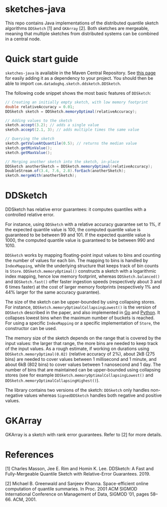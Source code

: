 # sketches-java

This repo contains Java implementations of the distributed quantile sketch algorithms `DDSketch` [1] and `GKArray` [2]. Both sketches are mergeable, meaning that multiple sketches from distributed systems can be combined in a central node.

# Quick start guide

`sketches-java` is available in the Maven Central Repository. See [this page](https://search.maven.org/artifact/com.datadoghq/sketches-java) for easily adding it as a dependency to your project. You should then be able to import `com.datadoghq.sketch.ddsketch.DDSketch`.

The following code snippet shows the most basic features of `DDSketch`:

```java
// Creating an initially empty sketch, with low memory footprint
double relativeAccuracy = 0.01;
DDSketch sketch = DDSketch.memoryOptimal(relativeAccuracy);

// Adding values to the sketch
sketch.accept(3.2); // adds a single value
sketch.accept(2.1, 3); // adds multiple times the same value

// Querying the sketch
sketch.getValueAtQuantile(0.5); // returns the median value
sketch.getMinValue();
sketch.getMaxValue();

// Merging another sketch into the sketch, in-place
DDSketch anotherSketch = DDSketch.memoryOptimal(relativeAccuracy);
DoubleStream.of(3.4, 7.6, 2.8).forEach(anotherSketch);
sketch.mergeWith(anotherSketch);
```

# DDSketch

DDSketch has relative error guarantees: it computes quantiles with a controlled relative error.

For instance, using `DDSketch` with a relative accuracy guarantee set to 1%, if the expected quantile value is 100, the computed quantile value is guaranteed to be between 99 and 101. If the expected quantile value is 1000, the computed quantile value is guaranteed to be between 990 and 1010.

`DDSketch` works by mapping floating-point input values to bins and counting the number of values for each bin. The mapping to bins is handled by `IndexMapping`, while the underlying structure that keeps track of bin counts is `Store`. `DDSketch.memoryOptimal()` constructs a sketch with a logarithmic index mapping, hence low memory footprint, whereas `DDSketch.balanced()` and `DDSketch.fast()` offer faster ingestion speeds (respectively about 3 and 6 times faster) at the cost of larger memory footprints (respectively 1% and 44% larger for the same accuracy guarantee).

The size of the sketch can be upper-bounded by using collapsing stores. For instance, `DDSketch.memoryOptimalCollapsingLowest()` is the version of `DDSketch` described in the paper, and also implemented in [Go](https://github.com/DataDog/sketches-go/) and [Python](https://github.com/DataDog/sketches-py/). It collapses lowest bins when the maximum number of buckets is reached. For using a specific `IndexMapping` or a specific implementation of `Store`, the constructor can be used.

The memory size of the sketch depends on the range that is covered by the input values: the larger that range, the more bins are needed to keep track of the input values. As a rough estimate, if working on durations using `DDSketch.memoryOptimal(0.02)` (relative accuracy of 2%), about 2kB (275 bins) are needed to cover values between 1 millisecond and 1 minute, and about 6kB (802 bins) to cover values between 1 nanosecond and 1 day. The number of bins that are maintained can be upper-bounded using collapsing stores (see for example `DDSketch.memoryOptimalCollapsingLowest()` and `DDSketch.memoryOptimalCollapsingHighest()`).

The library contains two versions of the sketch: `DDSketch` only handles non-negative values whereas `SignedDDSketch` handles both negative and positive values.

# GKArray

GKArray is a sketch with rank error guarantees. Refer to [2] for more details.

# References
[1] Charles Masson, Jee E. Rim and Homin K. Lee. DDSketch: A Fast and Fully-Mergeable Quantile Sketch with Relative-Error Guarantees. 2019.

[2] Michael B. Greenwald and Sanjeev Khanna. Space-efficient online computation of quantile summaries. In Proc. 2001 ACM
SIGMOD International Conference on Management of Data, SIGMOD ’01, pages 58–66. ACM, 2001.
